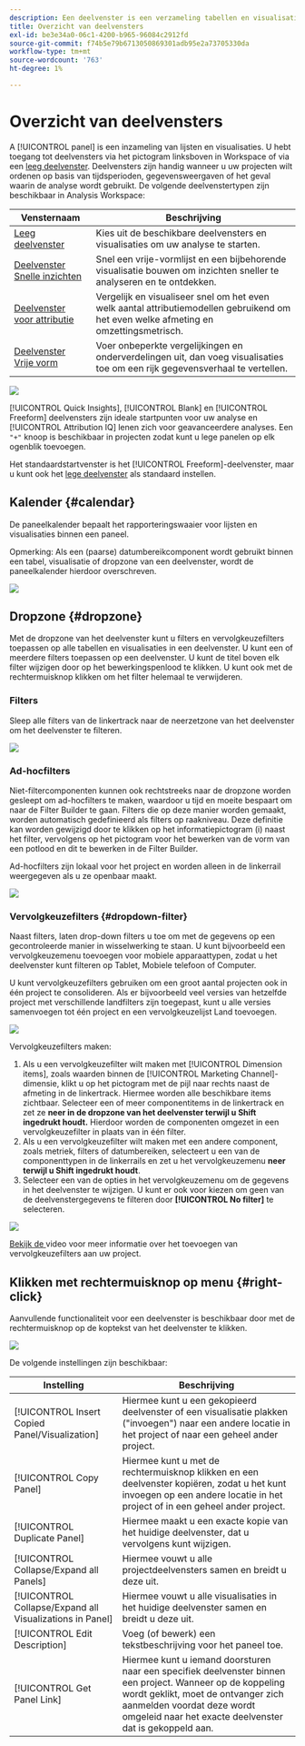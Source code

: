 ```yaml
---
description: Een deelvenster is een verzameling tabellen en visualisaties
title: Overzicht van deelvensters
exl-id: be3e34a0-06c1-4200-b965-96084c2912fd
source-git-commit: f74b5e79b6713050869301adb95e2a73705330da
workflow-type: tm+mt
source-wordcount: '763'
ht-degree: 1%

---
```


# Overzicht van deelvensters

A [!UICONTROL panel] is een inzameling van lijsten en visualisaties. U hebt toegang tot deelvensters via het pictogram linksboven in Workspace of via een [leeg deelvenster](/help/analysis-workspace/c-panels/blank-panel.md). Deelvensters zijn handig wanneer u uw projecten wilt ordenen op basis van tijdsperioden, gegevensweergaven of het geval waarin de analyse wordt gebruikt. De volgende deelvenstertypen zijn beschikbaar in Analysis Workspace:

| Vensternaam | Beschrijving |
| --- | --- |
| [Leeg deelvenster](/help/analysis-workspace/c-panels/blank-panel.md) | Kies uit de beschikbare deelvensters en visualisaties om uw analyse te starten. |
| [Deelvenster Snelle inzichten](quickinsight.md) | Snel een vrije-vormlijst en een bijbehorende visualisatie bouwen om inzichten sneller te analyseren en te ontdekken. |
| [Deelvenster voor attributie](attribution.md) | Vergelijk en visualiseer snel om het even welk aantal attributiemodellen gebruikend om het even welke afmeting en omzettingsmetrisch. |
| [Deelvenster Vrije vorm](freeform-panel.md) | Voer onbeperkte vergelijkingen en onderverdelingen uit, dan voeg visualisaties toe om een rijk gegevensverhaal te vertellen. |

![](assets/panel-overview.png)

[!UICONTROL Quick Insights],  [!UICONTROL Blank] en  [!UICONTROL Freeform] deelvensters zijn ideale startpunten voor uw analyse en  [!UICONTROL Attribution IQ] lenen zich voor geavanceerdere analyses. Een `"+"` knoop is beschikbaar in projecten zodat kunt u lege panelen op elk ogenblik toevoegen.

Het standaardstartvenster is het [!UICONTROL Freeform]-deelvenster, maar u kunt ook het [lege deelvenster](/help/analysis-workspace/c-panels/blank-panel.md) als standaard instellen.

## Kalender {#calendar}

De paneelkalender bepaalt het rapporteringswaaier voor lijsten en visualisaties binnen een paneel.

Opmerking: Als een (paarse) datumbereikcomponent wordt gebruikt binnen een tabel, visualisatie of dropzone van een deelvenster, wordt de paneelkalender hierdoor overschreven.

![](assets/panel-calendar.png)

## Dropzone {#dropzone}

Met de dropzone van het deelvenster kunt u filters en vervolgkeuzefilters toepassen op alle tabellen en visualisaties in een deelvenster. U kunt een of meerdere filters toepassen op een deelvenster. U kunt de titel boven elk filter wijzigen door op het bewerkingspenlood te klikken. U kunt ook met de rechtermuisknop klikken om het filter helemaal te verwijderen.

### Filters

Sleep alle filters van de linkertrack naar de neerzetzone van het deelvenster om het deelvenster te filteren.

![](assets/segment-filter.png)

### Ad-hocfilters

Niet-filtercomponenten kunnen ook rechtstreeks naar de dropzone worden gesleept om ad-hocfilters te maken, waardoor u tijd en moeite bespaart om naar de Filter Builder te gaan. Filters die op deze manier worden gemaakt, worden automatisch gedefinieerd als filters op raakniveau. Deze definitie kan worden gewijzigd door te klikken op het informatiepictogram (i) naast het filter, vervolgens op het pictogram voor het bewerken van de vorm van een potlood en dit te bewerken in de Filter Builder.

Ad-hocfilters zijn lokaal voor het project en worden alleen in de linkerrail weergegeven als u ze openbaar maakt.

![](assets/adhoc-segment-filter.png)

### Vervolgkeuzefilters {#dropdown-filter}

Naast filters, laten drop-down filters u toe om met de gegevens op een gecontroleerde manier in wisselwerking te staan. U kunt bijvoorbeeld een vervolgkeuzemenu toevoegen voor mobiele apparaattypen, zodat u het deelvenster kunt filteren op Tablet, Mobiele telefoon of Computer.

U kunt vervolgkeuzefilters gebruiken om een groot aantal projecten ook in één project te consolideren. Als er bijvoorbeeld veel versies van hetzelfde project met verschillende landfilters zijn toegepast, kunt u alle versies samenvoegen tot één project en een vervolgkeuzelijst Land toevoegen.

![](assets/dropdown-filter-intro.png)

Vervolgkeuzefilters maken:

1. Als u een vervolgkeuzefilter wilt maken met [!UICONTROL Dimension items], zoals waarden binnen de [!UICONTROL Marketing Channel]-dimensie, klikt u op het pictogram met de pijl naar rechts naast de afmeting in de linkertrack. Hiermee worden alle beschikbare items zichtbaar. Selecteer een of meer componentitems in de linkertrack en zet ze **neer in de dropzone van het deelvenster terwijl u Shift ingedrukt houdt.** Hierdoor worden de componenten omgezet in een vervolgkeuzefilter in plaats van in één filter.
1. Als u een vervolgkeuzefilter wilt maken met een andere component, zoals metriek, filters of datumbereiken, selecteert u een van de componenttypen in de linkerrails en zet u het vervolgkeuzemenu **neer terwijl u Shift ingedrukt houdt**.
1. Selecteer een van de opties in het vervolgkeuzemenu om de gegevens in het deelvenster te wijzigen. U kunt er ook voor kiezen om geen van de deelvenstergegevens te filteren door **[!UICONTROL No filter]** te selecteren.

![](assets/create-dropdown.png)

[Bekijk de ](https://experienceleague.adobe.com/docs/analytics-learn/tutorials/analysis-workspace/using-panels/using-panels-to-organize-your-analysis-workspace-projects.html) video voor meer informatie over het toevoegen van vervolgkeuzefilters aan uw project.

## Klikken met rechtermuisknop op menu {#right-click}

Aanvullende functionaliteit voor een deelvenster is beschikbaar door met de rechtermuisknop op de koptekst van het deelvenster te klikken.

![](assets/right-click-menu.png)

De volgende instellingen zijn beschikbaar:

| Instelling | Beschrijving |
| --- | --- |
| [!UICONTROL Insert Copied Panel/Visualization] | Hiermee kunt u een gekopieerd deelvenster of een visualisatie plakken (&quot;invoegen&quot;) naar een andere locatie in het project of naar een geheel ander project. |
| [!UICONTROL Copy Panel] | Hiermee kunt u met de rechtermuisknop klikken en een deelvenster kopiëren, zodat u het kunt invoegen op een andere locatie in het project of in een geheel ander project. |
| [!UICONTROL Duplicate Panel] | Hiermee maakt u een exacte kopie van het huidige deelvenster, dat u vervolgens kunt wijzigen. |
| [!UICONTROL Collapse/Expand all Panels] | Hiermee vouwt u alle projectdeelvensters samen en breidt u deze uit. |
| [!UICONTROL Collapse/Expand all Visualizations in Panel] | Hiermee vouwt u alle visualisaties in het huidige deelvenster samen en breidt u deze uit. |
| [!UICONTROL Edit Description] | Voeg (of bewerk) een tekstbeschrijving voor het paneel toe. |
| [!UICONTROL Get Panel Link] | Hiermee kunt u iemand doorsturen naar een specifiek deelvenster binnen een project. Wanneer op de koppeling wordt geklikt, moet de ontvanger zich aanmelden voordat deze wordt omgeleid naar het exacte deelvenster dat is gekoppeld aan. |
